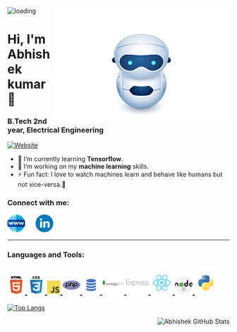 ![loading](https://images.unsplash.com/photo-1545987796-200677ee1011?ixlib=rb-1.2.1&ixid=eyJhcHBfaWQiOjEyMDd9&auto=format&fit=crop&w=960&h=300&q=60)
<img align="right" alt="Coding" width="400" src="https://github.com/Abhishek-k-git/Image/blob/main/mygif.svg">
# Hi, I'm Abhishek kumar 👋
### B.Tech 2nd year, Electrical Engineering

[![Website](https://img.shields.io/website?label=techscinotes.xyz&style=for-the-badge&url=http%3A%2F%2Ftechscinotes.xyz)](http://techscinotes.xyz)


- 🌱 I’m currently learning **Tensorflow**.
- 👯 I’m working on my **machine learning** skills.
- ⚡ Fun fact: I love to watch machines learn and behave like humans but not vice-versa.🤣

### Connect with me:
<a href="http://www.techscinotes.xyz"><img alt="Website" src="https://github.com/Abhishek-k-git/image/blob/main/website.svg" width="40" height="40" style="margin-right:20px;" /></a>
<a href="http://www.linkedin.com/in/abhishek-kumar-9872241ab/"><img alt="Linkedin" src="https://github.com/Abhishek-k-git/image/blob/main/linkedin.svg" width="40" height="40" /></a>
<br />
<!--
[<img align="left" alt="website" width="22px" src="http://www.techscinotes.xyz" />][website]
[<img align="left" alt="youtube | YouTube" width="22px" src="#" />][youtube]
[<img align="left" alt="linkedin | LinkedIn" width="22px" src="https://www.linkedin.com/in/abhishek--kr/" />][linkedin]
<br />
-->
---

### Languages and Tools:

<a href="#"> <img alt="HTML5" src="https://raw.githubusercontent.com/github/explore/80688e429a7d4ef2fca1e82350fe8e3517d3494d/topics/html/html.png" width="40" height="40" /> </a>
<a href="#"> <img alt="CSS3" src="https://raw.githubusercontent.com/github/explore/80688e429a7d4ef2fca1e82350fe8e3517d3494d/topics/css/css.png" width="40" height="40" /> </a>
<a href="#"> <img alt="Javascript" src="https://raw.githubusercontent.com/github/explore/80688e429a7d4ef2fca1e82350fe8e3517d3494d/topics/javascript/javascript.png" width="30" height="30" /> </a>
<a href="#"> <img alt="PhP" src="https://raw.githubusercontent.com/github/explore/80688e429a7d4ef2fca1e82350fe8e3517d3494d/topics/php/php.png" width="40" height="40" /> </a>
<a href="#"> <img alt="SQL" src="https://raw.githubusercontent.com/github/explore/80688e429a7d4ef2fca1e82350fe8e3517d3494d/topics/sql/sql.png" width="40" height="40" /> </a>
<a href="#"> <img alt="MongoDb" src="https://raw.githubusercontent.com/github/explore/80688e429a7d4ef2fca1e82350fe8e3517d3494d/topics/mongodb/mongodb.png" width="50" height="50" /> </a>
<a href="#"> <img alt="Express" src="https://raw.githubusercontent.com/github/explore/80688e429a7d4ef2fca1e82350fe8e3517d3494d/topics/express/express.png" width="50" height="50" /> </a>
<a href="#"> <img alt="React" src="https://raw.githubusercontent.com/github/explore/80688e429a7d4ef2fca1e82350fe8e3517d3494d/topics/react/react.png" width="50" height="50" /> </a>
<a href="#"> <img alt="Nodejs" src="https://github.com/Abhishek-k-git/image/blob/main/nodejs.svg" width="40" height="40" /> </a>
<a href="#"> <img alt="Python" src="https://raw.githubusercontent.com/github/explore/80688e429a7d4ef2fca1e82350fe8e3517d3494d/topics/python/python.png" width="50" height="50" /> </a>
<br />
---
[![Top Langs](https://github-readme-stats.vercel.app/api/top-langs/?username=Abhishek-k-git)](https://github.com/Abhishek-k-git)

<img align="right" alt="Abhishek GitHub Stats" src="https://github-readme-stats.codestackr.vercel.app/api?username=Abhishek-k-git&show_icons=true&hide_border=true" />
  
